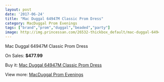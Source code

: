 ```yaml
---
layout: post
date: '2017-06-24'
title: "Mac Duggal 64947M Classic Prom Dress"
category: MacDuggal Prom Evenings
tags: ["brand","prom","duggal","beaded","party"]
image: http://img.princessan.com/26532-thickbox_default/mac-duggal-64947m-classic-prom-dress.jpg
---
```

Mac Duggal 64947M Classic Prom Dress

On Sales: **$477.99**
<a href="https://www.princessan.com/en/12184-mac-duggal-64947m-classic-prom-dress.html"><amp-img layout="responsive" width="600" height="600" src="//img.princessan.com/26532-thickbox_default/mac-duggal-64947m-classic-prom-dress.jpg" alt="Mac Duggal 64947M Classic Prom Dress 0" /></a>
<a href="https://www.princessan.com/en/12184-mac-duggal-64947m-classic-prom-dress.html"><amp-img layout="responsive" width="600" height="600" src="//img.princessan.com/26535-thickbox_default/mac-duggal-64947m-classic-prom-dress.jpg" alt="Mac Duggal 64947M Classic Prom Dress 1" /></a>
<a href="https://www.princessan.com/en/12184-mac-duggal-64947m-classic-prom-dress.html"><amp-img layout="responsive" width="600" height="600" src="//img.princessan.com/26534-thickbox_default/mac-duggal-64947m-classic-prom-dress.jpg" alt="Mac Duggal 64947M Classic Prom Dress 2" /></a>
<a href="https://www.princessan.com/en/12184-mac-duggal-64947m-classic-prom-dress.html"><amp-img layout="responsive" width="600" height="600" src="//img.princessan.com/26533-thickbox_default/mac-duggal-64947m-classic-prom-dress.jpg" alt="Mac Duggal 64947M Classic Prom Dress 3" /></a>

Buy it: [Mac Duggal 64947M Classic Prom Dress](https://www.princessan.com/en/12184-mac-duggal-64947m-classic-prom-dress.html "Mac Duggal 64947M Classic Prom Dress")

View more: [MacDuggal Prom Evenings](https://www.princessan.com/en/87- "MacDuggal Prom Evenings")
